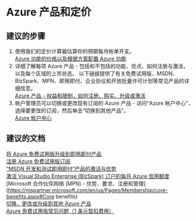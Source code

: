 <properties
    pageTitle="azure offers and pricing"
    description="Azure 产品和定价"
    service="azure-billing"
    resource="billing"
    authors="kasparks"
    displayOrder=""
    selfHelpType="generic"
    supportTopicIds="32454854"
    resourceTags=""
    productPesIds="15659"
    cloudEnvironments="public"
/>


# Azure 产品和定价

## **建议的步骤**
1. 使用我们的定价计算器估算你的预期每月帐单开支。<br>
[Azure 功能的价格以及根据方案配置 Azure 功能](https://azure.microsoft.com/pricing/calculator/)
2. 详细了解每项 Azure 产品 - 包括和不包括的功能、优点、如何注册与激活，以及每个区域的上市状态。 以下链接提供了有关免费试用版、MSDN、BizSpark、MPN、即用即付、企业协议和开放批量许可计划等常见产品的详细信息。<br>
[Azure 产品 - 权益和限制，如何注册、购买、升级或激活](https://azure.microsoft.com/documentation/articles/billing-buy-sign-up-azure-subscription/)
3. 帐户管理员可以切换或更改现有订阅的 Azure 产品 - 访问“Azure 帐户中心”，选择要更改的订阅，然后单击“切换到其他产品”。<br>
[Azure 帐户中心](https://account.windowsazure.com/Subscriptions)

## **建议的文档**
[将 Azure 免费试用版升级到即用即付产品](https://azure.microsoft.com/documentation/articles/billing-buy-sign-up-azure-subscription/#upgrade-azure-free-trial-to-pay-as-you-go)<br>
[注册 Azure 免费试用版订阅](https://azure.microsoft.com/documentation/articles/billing-buy-sign-up-azure-subscription/#sign-up-for-an-azure-free-trial-subscription)<br>
[“MSDN 开发和测试即用即付”产品的激活与优势](https://azure.microsoft.com/offers/ms-azr-0023p/)<br>
[激活 Visual Studio Enterprise (BizSpark) 订户的每月 Azure 信用额度](https://azure.microsoft.com/offers/ms-azr-0064p/)<br>
[Microsoft 合作伙伴网络 (MPN) - 优势、要求、注册和管理](https://mspartner.microsoft.com/en/us/Pages/Membership/core-benefits.aspx#Core benefits)<br>
[切换、更改或升级到其他 Azure 产品](https://azure.microsoft.com/documentation/articles/billing-how-to-switch-azure-offer/)<br>
[Azure 免费试用版常见问题（1 美元暂扣费用）](https://azure.microsoft.com/en-in/pricing/free-trial-faq/)



<!--HONumber=Jul16_HO4-->


